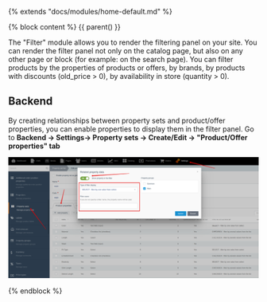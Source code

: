 {% extends "docs/modules/home-default.md" %}

{% block content %}
{{ parent() }}

The "Filter" module allows you to render the filtering panel on your site.
You can render the filter panel not only on the catalog page,
but also on any other page or block (for example: on the search page).
You can filter products by the properties of products or offers,
by brands, by products with discounts (old_price > 0),
by availability in store (quantity > 0).

## Backend

By creating relationships between property sets and product/offer 
properties, you can enable properties to display them in the filter panel.
Go to **Backend -> Settings-> Property sets -> Create/Edit -> "Product/Offer properties" tab**

![](./../../assets/images/backend-property-set-5.png)

{% endblock %}